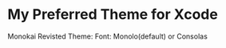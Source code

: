 # My Preferred Theme for Xcode

Monokai Revisted Theme: <a href="https://github.com/b0ti/xcode-monokai-revisited"></a>
Font: Monolo(default) or Consolas